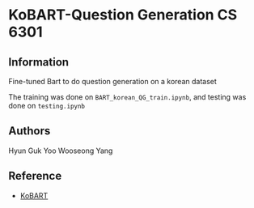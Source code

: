 # KoBART-Question Generation CS 6301

## Information
Fine-tuned Bart to do question generation on a korean dataset

The training was done on `BART_korean_QG_train.ipynb`, and testing was done on `testing.ipynb`

## Authors
Hyun Guk Yoo
Wooseong Yang 
  
## Reference
- [KoBART](https://github.com/SKT-AI/KoBART)
